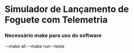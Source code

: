 ﻿# Simulador de Lançamento de Foguete com Telemetria

 ### Necessário make para uso do software
 --make all
 --make run--teste
 

